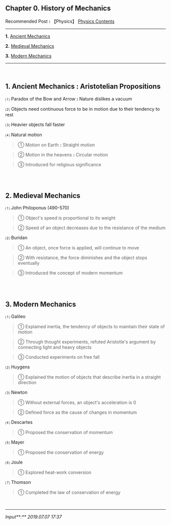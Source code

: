## **Chapter 0. History of Mechanics**

Recommended Post **:** 【Physics】 [Physics Contents](https://jb243.github.io/pages/725)

---

**1.** [Ancient Mechanics](#1-ancient-mechanics-aristotelian-propositions)

**2.** [Medieval Mechanics](#2-medieval-mechanics)

**3.** [Modern Mechanics](#3-modern-mechanics)

---

<br>

## **1\. Ancient Mechanics** **:** Aristotelian Propositions

 ⑴ Paradox of the Bow and Arrow **:** Nature dislikes a vacuum

 ⑵ Objects need continuous force to be in motion due to their tendency to rest

 ⑶ Heavier objects fall faster

 ⑷ Natural motion

> ① Motion on Earth **:** Straight motion

> ② Motion in the heavens **:** Circular motion

> ③ Introduced for religious significance

<br>

<br>

## **2\. Medieval Mechanics**

 ⑴ John Philoponus (490-570)

> ① Object's speed is proportional to its weight

> ② Speed of an object decreases due to the resistance of the medium

 ⑵ Buridan

> ① An object, once force is applied, will continue to move

> ② With resistance, the force diminishes and the object stops eventually

> ③ Introduced the concept of modern momentum

<br>

<br>

## **3\. Modern Mechanics**

 ⑴ Galileo

> ① Explained inertia, the tendency of objects to maintain their state of motion

> ② Through thought experiments, refuted Aristotle's argument by connecting light and heavy objects

> ③ Conducted experiments on free fall

 ⑵ Huygens

> ① Explained the motion of objects that describe inertia in a straight direction

 ⑶ Newton

> ① Without external forces, an object's acceleration is 0

> ② Defined force as the cause of changes in momentum

 ⑷ Descartes

> ① Proposed the conservation of momentum

 ⑸ Mayer

> ① Proposed the conservation of energy

 ⑹ Joule

> ① Explored heat-work conversion

 ⑺ Thomson

> ① Completed the law of conservation of energy

<br>

---

_Input**:** 2019.07.07 17:37_
